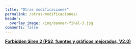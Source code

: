 ```yaml
---
title: "Otras modificaciones"
permalink: /otras-modificaciones/
header:
  overlay_image: /img/banner-final-3.jpg
comments: false
---
```


[**Forbidden Siren 2 (PS2, fuentes y gráficos mejorados, V2.0)**](/forbidden-siren-2-fuente/)  



